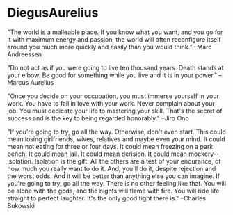 # DiegusAurelius

"The world is a malleable place. If you know what you want, and you go for it with maximum energy and passion, the world will often reconfigure itself around you much more quickly and easily than you would think.” –Marc Andreessen

"Do not act as if you were going to live ten thousand years. Death stands at your elbow. Be good for something while you live and it is in your power." –Marcus Aurelius

"Once you decide on your occupation, you must immerse yourself in your work. You have to fall in love with your work. Never complain about your job. You must dedicate your life to mastering your skill. That's the secret of success and is the key to being regarded honorably." –Jiro Ono

"If you're going to try, go all the way. Otherwise, don't even start. This could mean losing girlfriends, wives, relatives and maybe even your mind. It could mean not eating for three or four days. It could mean freezing on a park bench. It could mean jail. It could mean derision. It could mean mockery--isolation. Isolation is the gift. All the others are a test of your endurance, of how much you really want to do it. And, you'll do it, despite rejection and the worst odds. And it will be better than anything else you can imagine. If you're going to try, go all the way. There is no other feeling like that. You will be alone with the gods, and the nights will flame with fire. You will ride life straight to perfect laughter. It's the only good fight there is." –Charles Bukowski
